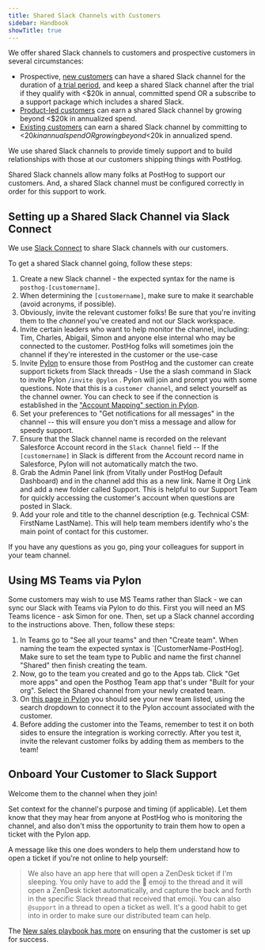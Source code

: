 ```yaml
---
title: Shared Slack Channels with Customers
sidebar: Handbook
showTitle: true
---
```


We offer shared Slack channels to customers and prospective customers in several circumstances:
- Prospective, [new customers](/handbook/growth/sales/new-sales) can have a shared Slack channel for the duration of [a trial period](/handbook/growth/sales/trials), and keep a shared Slack channel after the trial if they qualify with <$20k in annual, committed spend OR a subscribe to a support package which includes a shared Slack.
- [Product-led customers](/handbook/growth/sales/product-led-sales) can earn a shared Slack channel by growing beyond <$20k in annualized spend.
- [Existing customers](/handbook/growth/sales/expansion-and-retention) can earn a shared Slack channel by committing to <$20k in annual spend OR growing beyond <$20k in annualized spend.

We use shared Slack channels to provide timely support and to build relationships with those at our customers shipping things with PostHog. 

Shared Slack channels allow many folks at PostHog to support our customers.  And, a shared Slack channel must be configured correctly in order for this support to work.

## Setting up a Shared Slack Channel via Slack Connect

We use [Slack Connect](https://slack.com/resources/using-slack/getting-started-with-slack-connect) to share Slack channels with our customers. 

To get a shared Slack channel going, follow these steps:

1. Create a new Slack channel - the expected syntax for the name is `posthog-[customername]`.
2. When determining the `[customername]`, make sure to make it searchable (avoid acronyms, if possible).
3. Obviously, invite the relevant customer folks! Be sure that you're inviting them to the *channel* you've created and not our Slack workspace. 
4. Invite certain leaders who want to help monitor the channel, including: Tim, Charles, Abigail, Simon and anyone else internal who may be connected to the customer. PostHog folks will sometimes join the channel if they're interested in the customer or the use-case
5. Invite [Pylon](/handbook/engineering/support-hero#pylon-to-create-zendesk-tickets-from-slack-posts) to ensure those from PostHog and the customer can create support tickets from Slack threads - Use the a slash command in Slack to invite Pylon `/invite @pylon` . Pylon will join and prompt you with some questions. Note that this is a `customer channel`, and select yourself as the channel owner. You can check to see if the connection is established in the ["Account Mapping" section in Pylon](https://app.usepylon.com/apps/530aefd1-b625-4e7d-91c0-320c2ede2b51?tab=account-mapping). 
6. Set your preferences to "Get notifications for all messages" in the channel -- this will ensure you don't miss a message and allow for speedy support. 
7. Ensure that the Slack channel name is recorded on the relevant Salesforce Account record in the `Slack Channel` field -- If the `[customername]` in Slack is different from the Account record name in Salesforce, Pylon will not automatically match the two.
8. Grab the Admin Panel link (from Vitally under PostHog Default Dashboard) and in the channel add this as a new link. Name it Org Link and add a new folder called Support. This is helpful to our Support Team for quickly accessing the customer's account when questions are posted in Slack.
9. Add your role and title to the channel description (e.g. Technical CSM: FirstName LastName). This will help team members identify who's the main point of contact for this customer.

If you have any questions as you go, ping your colleagues for support in your team channel.

## Using MS Teams via Pylon

Some customers may wish to use MS Teams rather than Slack - we can sync our Slack with Teams via Pylon to do this. First you will need an MS Teams licence - ask Simon for one. Then, set up a Slack channel according to the instructions above. Then, follow these steps:

1. In Teams go to "See all your teams" and then "Create team". When naming the team the expected syntax is `[CustomerName-PostHog]. Make sure to set the team type to Public and name the first channel "Shared" then finish creating the team.
2. Now, go to the team you created and go to the Apps tab. Click "Get more apps" and open the Posthog Team app that's under "Built for your org". Select the Shared channel from your newly created team.
3. On [this page in Pylon](https://app.usepylon.com/apps/8e33c7e9-28e9-4fd5-8e15-7ebe90ec24ae) you should see your new team listed, using the search dropdown to connect it to the Pylon account associated with the customer.
4. Before adding the customer into the Teams, remember to test it on both sides to ensure the integration is working correctly. After you test it, invite the relevant customer folks by adding them as members to the team!

## Onboard Your Customer to Slack Support

Welcome them to the channel when they join! 

Set context for the channel's purpose and timing (if applicable). Let them know that they may hear from anyone at PostHog who is monitoring the channel, and also don't miss the opportunity to train them how to open a ticket with the Pylon app. 

A message like this one does wonders to help them understand how to open a ticket if you're not online to help yourself:

>We also have an app here that will open a ZenDesk ticket if I'm sleeping. You only have to add the :ticket: emoji to the thread and it will open a ZenDesk ticket automatically, and capture the back and forth in the specific Slack thread that received that emoji. You can also `@support` in a thread to open a ticket as well. It's a good habit to get into in order to make sure our distributed team can help.

The [New sales playbook has more](https://posthog.com/handbook/growth/sales/new-sales#4-product-evaluation) on ensuring that the customer is set up for success.